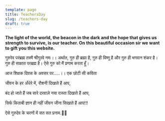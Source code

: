 ```yaml
---
template: page
title: TeachersDay
slug: /teachers-day
draft: true
---
```

**The light of the world, the beacon in the dark and the hope that gives us strength to survive, is our teacher. On this beautiful occasion sir we want to gift you this website.**



गुरुरेव परंब्रह्म तस्मै श्रीगुरवे नमः।। अर्थात, गुरु ही ब्रह्मा है, गुरु ही विष्णु है और गुरु ही भगवान शंकर है। गुरु ही साक्षात परब्रह्म है। ऐसे गुरु को मैं प्रणाम करता हूँ।

आज शिक्षक दिवस के अवसर पर.....।।
एक छोटी  सी कविता

जीवन के हर अँधेरे में,
रौशनी दिखाते हैं आप,

बंद हो जाते हैं जब सारे दरवाज़े
नया रास्ता दिखाते हैं आप,

सिर्फ किताबी ज्ञान ही नहीं
जीवन जीना सिखाते हैं आप!!!

ऐसे गुरुदेव के चरणों में सत सत प्रनाम.🙏🏻